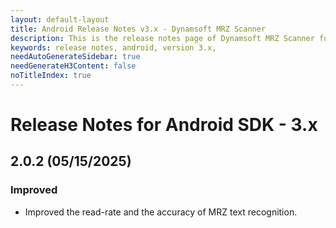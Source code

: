 ```yaml
---
layout: default-layout
title: Android Release Notes v3.x - Dynamsoft MRZ Scanner
description: This is the release notes page of Dynamsoft MRZ Scanner for Android SDK v3.x.
keywords: release notes, android, version 3.x,
needAutoGenerateSidebar: true
needGenerateH3Content: false
noTitleIndex: true
---
```


# Release Notes for Android SDK - 3.x

## 2.0.2 (05/15/2025)

### Improved

- Improved the read-rate and the accuracy of MRZ text recognition.
